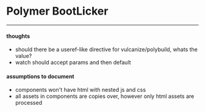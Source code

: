 # Polymer BootLicker

---

#### thoughts
* should there be a useref-like directive for vulcanize/polybuild, whats the value?
* watch should accept params and then default

#### assumptions to document
* components won't have html with nested js and css
* all assets in components are copies over, however only html assets are processed
